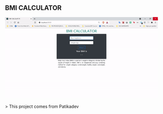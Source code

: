 ## BMI CALCULATOR

<p align="center">
<img src="bmi-converter.gif">
</p>
> This project comes from Patikadev
